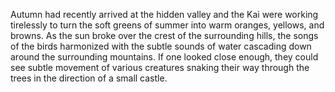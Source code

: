 Autumn had recently arrived at the hidden valley and the Kai were working tirelessly to turn the soft greens of summer into warm oranges, yellows, and browns. As the sun broke over the crest of the surrounding hills, the songs of the birds harmonized with the subtle sounds of water cascading down around the surrounding mountains. If one looked close enough, they could see subtle movement of various creatures snaking their way through the trees in the direction of a small castle.
